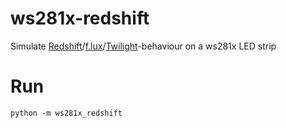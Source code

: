 ws281x-redshift
===============
Simulate [Redshift](http://jonls.dk/redshift/)/[f.lux](https://justgetflux.com/)/[Twilight](http://twilight.urbandroid.org/)-behaviour on a ws281x LED strip

# Run
`python -m ws281x_redshift`
